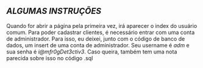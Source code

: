 ## *ALGUMAS INSTRUÇÕES*
Quando for abrir a página pela primeira vez, irá aparecer o index do usuário comum.
Para poder cadastrar clientes, é necessário entrar com uma conta de administrador.
Para isso, eu deixei, junto com o código de banco de dados, um insert de uma conta de administrador.
Seu username é *adm* e sua senha é *i@mfr0gDet3ctiv3*.
Caso queira, também tem uma nota parecida sobre isso no código .sql
